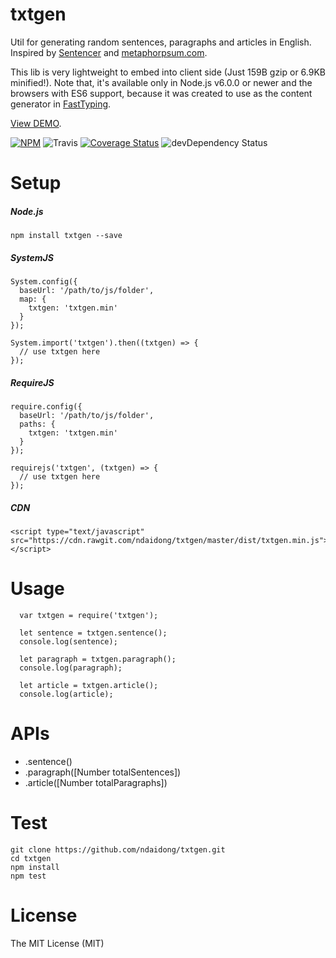 # txtgen
Util for generating random sentences, paragraphs and articles in English. Inspired by [Sentencer](https://github.com/kylestetz/Sentencer) and [metaphorpsum.com](http://metaphorpsum.com/).

This lib is very lightweight to embed into client side (Just 159B gzip or 6.9KB minified!). Note that, it's available only in Node.js v6.0.0 or newer and the browsers with ES6 support, because it was created to use as the content generator in [FastTyping](https://goo.gl/EFGMsd).

[View DEMO](http://ndaidong.github.io/txtgen/).

[![NPM](https://badge.fury.io/js/txtgen.svg)](https://badge.fury.io/js/txtgen)
![Travis](https://travis-ci.org/ndaidong/txtgen.svg?branch=master)
[![Coverage Status](https://coveralls.io/repos/github/ndaidong/txtgen/badge.svg?branch=master&noop)](https://coveralls.io/github/ndaidong/txtgen?branch=master)
![devDependency Status](https://david-dm.org/ndaidong/txtgen.svg)


# Setup

##### Node.js

```
npm install txtgen --save
```

##### SystemJS

```
System.config({
  baseUrl: '/path/to/js/folder',
  map: {
    txtgen: 'txtgen.min'
  }
});

System.import('txtgen').then((txtgen) => {
  // use txtgen here
});
```

##### RequireJS

```
require.config({
  baseUrl: '/path/to/js/folder',
  paths: {
    txtgen: 'txtgen.min'
  }
});

requirejs('txtgen', (txtgen) => {
  // use txtgen here
});

```


##### CDN

```
<script type="text/javascript" src="https://cdn.rawgit.com/ndaidong/txtgen/master/dist/txtgen.min.js"></script>
```

# Usage

```
  var txtgen = require('txtgen');

  let sentence = txtgen.sentence();
  console.log(sentence);

  let paragraph = txtgen.paragraph();
  console.log(paragraph);

  let article = txtgen.article();
  console.log(article);
```

# APIs

 - .sentence()
 - .paragraph([Number totalSentences])
 - .article([Number totalParagraphs])

# Test

```
git clone https://github.com/ndaidong/txtgen.git
cd txtgen
npm install
npm test
```

# License

The MIT License (MIT)
